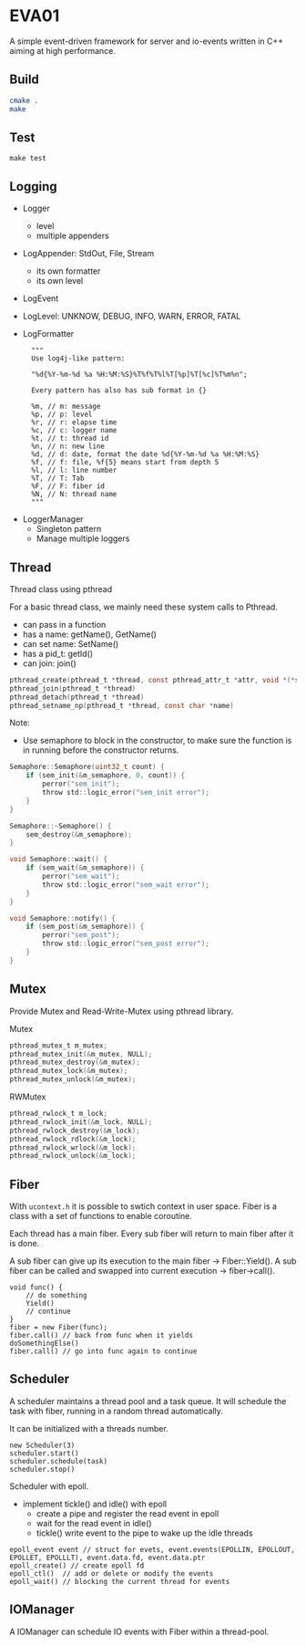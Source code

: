 # EVA01

A simple event-driven framework for server and io-events written in C++ aiming at high performance.

## Build

```bash
cmake .
make
```
## Test

```
make test
```

## Logging
- Logger
    - level
    - multiple appenders
- LogAppender: StdOut, File, Stream
    - its own formatter
    - its own level
- LogEvent
- LogLevel: UNKNOW, DEBUG, INFO, WARN, ERROR, FATAL
- LogFormatter

        """
        Use log4j-like pattern:

        "%d{%Y-%m-%d %a %H:%M:%S}%T%f%T%l%T[%p]%T[%c]%T%m%n";

        Every pattern has also has sub format in {}

        %m, // m: message
        %p, // p: level
        %r, // r: elapse time
        %c, // c: logger name
        %t, // t: thread id
        %n, // n: new line
        %d, // d: date, format the date %d{%Y-%m-%d %a %H:%M:%S}
        %f, // f: file, %f{5} means start from depth 5
        %l, // l: line number
        %T, // T: Tab
        %F, // F: fiber id
        %N, // N: thread name
        """
* LoggerManager
    * Singleton pattern
    * Manage multiple loggers

## Thread

Thread class using pthread

For a basic thread class, we mainly need these system calls to Pthread.

* can pass in a function
* has a name: getName(), GetName()
* can set name: SetName()
* has a pid_t: getId()
* can join: join()

```c
pthread_create(pthread_t *thread, const pthread_attr_t *attr, void *(*start_rountine)(void *), void *arg);
pthread_join(pthread_t *thread)
pthread_detach(pthread_t *thread)
pthread_setname_np(pthread_t *thread, const char *name)
```
Note: 

* Use semaphore to block in the constructor, to make sure the function is in running before the constructor returns.

```c
Semaphore::Semaphore(uint32_t count) {
    if (sem_init(&m_semaphore, 0, count)) {
        perror("sem_init");
        throw std::logic_error("sem_init error");
    }
}

Semaphore::~Semaphore() {
    sem_destroy(&m_semaphore);
}

void Semaphore::wait() {
    if (sem_wait(&m_semaphore)) {
        perror("sem_wait");
        throw std::logic_error("sem_wait error");
    }
}

void Semaphore::notify() {
    if (sem_post(&m_semaphore)) {
        perror("sem_post");
        throw std::logic_error("sem_post error");
    }
}

```

## Mutex

Provide Mutex and Read-Write-Mutex using pthread library.

Mutex

```c
pthread_mutex_t m_mutex;
pthread_mutex_init(&m_mutex, NULL);
pthread_mutex_destroy(&m_mutex);
pthread_mutex_lock(&m_mutex); 
pthread_mutex_unlock(&m_mutex); 
```

RWMutex

```c
pthread_rwlock_t m_lock;
pthread_rwlock_init(&m_lock, NULL);
pthread_rwlock_destroy(&m_lock);
pthread_rwlock_rdlock(&m_lock); 
pthread_rwlock_wrlock(&m_lock);
pthread_rwlock_unlock(&m_lock); 
```

## Fiber

With `ucontext.h` it is possible to swtich context in user space.
Fiber is a class with a set of functions to enable coroutine.

Each thread has a main fiber. Every sub fiber will return to main fiber after it is done.

A sub fiber can give up its execution to the main fiber -> Fiber::Yield().
A sub fiber can be called and swapped into current execution -> fiber->call().

```
void func() {
    // do something
    Yield()
    // continue 
}
fiber = new Fiber(func);
fiber.call() // back from func when it yields
doSomethingElse()
fiber.call() // go into func again to continue
```

## Scheduler

A scheduler maintains a thread pool and a task queue. 
It will schedule the task with fiber, running in a random thread automatically.

It can be initialized with a threads number.

```
new Scheduler(3)
scheduler.start()
scheduler.schedule(task)
scheduler.stop()
```

Scheduler with epoll.

* implement tickle() and idle() with epoll 
    * create a pipe and register the read event in epoll
    * wait for the read event in idle()
    * tickle() write event to the pipe to wake up the idle threads


```
epoll_event event // struct for evets, event.events(EPOLLIN, EPOLLOUT, EPOLLET, EPOLLLT), event.data.fd, event.data.ptr
epoll_create() // create epoll fd
epoll_ctl()  // add or delete or modify the events
epoll_wait() // blocking the current thread for events
```

## IOManager

A IOManager can schedule IO events with Fiber within a thread-pool.

